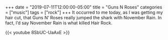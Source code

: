 +++
date = "2019-07-11T12:00:00-05:00"
title = "Guns N Roses"
categories = ["music"]
tags = ["rock"]
+++
It occurred to me today, as I was getting my hair cut, that Guns N‘ Roses really jumped the shark with November Rain. In fact, I’d say November Rain is what killed Hair Rock.

{{< youtube 8SbUC-UaAxE >}}
